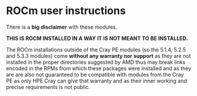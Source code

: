 # ROCm user instructions

There is a **big disclaimer** with these modules.

**THIS IS ROCM INSTALLED IN A WAY IT IS NOT MEANT TO BE INSTALLED.**

The ROCm installations outside of the Cray PE modules 
(so the 5.1.4, 5.2.5 and 5.3.3 modules) 
come **without any warranty nor support** as they are not
installed in the proper directories suggested by AMD thus may break links
encoded in the RPMs from which these packages were installed and 
as they are are also
not guaranteed to be compatible with modules from the Cray PE
as only HPE Cray can give that warranty and as their inner working and
precise requirements is not public.
